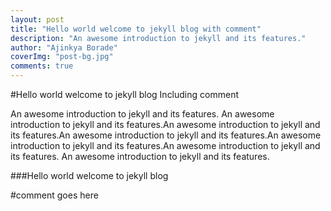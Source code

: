 ```yaml
---
layout: post
title: "Hello world welcome to jekyll blog with comment"
description: "An awesome introduction to jekyll and its features."
author: "Ajinkya Borade"
coverImg: "post-bg.jpg"
comments: true
---
```



#Hello world welcome to jekyll blog Including comment

An awesome introduction to jekyll and its features. An awesome introduction to jekyll and its features.An awesome introduction to jekyll and its features.An awesome introduction to jekyll and its features.An awesome introduction to jekyll and its features.An awesome introduction to jekyll and its features. An awesome introduction to jekyll and its features.


###Hello world welcome to jekyll blog

#comment goes here

